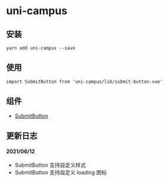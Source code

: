 # uni-campus

## 安装

```Shell
yarn add uni-campus --save
```

## 使用

```Shell
import SubmitButton from 'uni-campus/lib/submit-button.vue'
```

## 组件

- [SubmitButton](/SubmitButton.md)

## 更新日志

#### 2021/06/12

- SubmitButton 支持自定义样式
- SubmitButton 支持自定义 loading 图标
